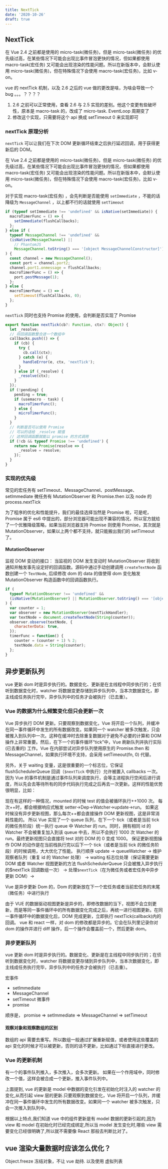 ```yaml
---
title: NextTick
date: '2020-10-26'
draft: true
---
```


## NextTick

在 Vue 2.4 之前都是使用的 micro-task(微任务)，但是 micro-task(微任务) 的优先级过高，在某些情况下可能会出现比事件冒泡更快的情况，但如果都使用 macro-task(宏任务) 又可能会出现渲染的性能问题。所以在新版本中，会默认使用 micro-task(微任务)，但在特殊情况下会使用 macro-task(宏任务)，比如 v-on。

vue 的 nextTick 机制，以及 2.6 之后的 vue 做的更改是啥，为啥会导致一个 bug 。。。？？？？

1. 2.6 之前可以正常使用，查看 2.6 与 2.5 实现的差别。他这个变更有些破坏性，原本是 macro-task 的，改成了 micro-task. EventLoop 周期变了
2. 修改这个实现，只需要将这个 api 换成 setTimeout 0 来实现即可

### nextTick 原理分析

`nextTick` 可以让我们在下次 DOM 更新循环结束之后执行延迟回调，用于获得更新后的 DOM。

在 Vue 2.4 之前都是使用的 micro-task(微任务)，但是 micro-task(微任务) 的优先级过高，在某些情况下可能会出现比事件冒泡更快的情况，但如果都使用 macro-task(宏任务) 又可能会出现渲染的性能问题。所以在新版本中，会默认使用 micro-task(微任务)，但在特殊情况下会使用 macro-task(宏任务)，比如 v-on。

对于实现 macro-task(宏任务) ，会先判断是否能使用 `setImmediate` ，不能的话降级为 `MessageChannel` ，以上都不行的话就使用 `setTimeout`

```js
if (typeof setImmediate !== 'undefined' && isNative(setImmediate)) {
  macroTimerFunc = () => {
    setImmediate(flushCallbacks);
  };
} else if (
  typeof MessageChannel !== 'undefined' &&
  (isNative(MessageChannel) ||
    // PhantomJS
    MessageChannel.toString() === '[object MessageChannelConstructor]')
) {
  const channel = new MessageChannel();
  const port = channel.port2;
  channel.port1.onmessage = flushCallbacks;
  macroTimerFunc = () => {
    port.postMessage(1);
  };
} else {
  macroTimerFunc = () => {
    setTimeout(flushCallbacks, 0);
  };
}
```

`nextTick` 同时也支持 Promise 的使用，会判断是否实现了 Promise

```js
export function nextTick(cb?: Function, ctx?: Object) {
  let _resolve;
  // 将回调函数整合进一个数组中
  callbacks.push(() => {
    if (cb) {
      try {
        cb.call(ctx);
      } catch (e) {
        handleError(e, ctx, 'nextTick');
      }
    } else if (_resolve) {
      _resolve(ctx);
    }
  });
  if (!pending) {
    pending = true;
    if (usemacro - task) {
      macroTimerFunc();
    } else {
      microTimerFunc();
    }
  }
  // 判断是否可以使用 Promise
  // 可以的话给 _resolve 赋值
  // 这样回调函数就能以 promise 的方式调用
  if (!cb && typeof Promise !== 'undefined') {
    return new Promise(resolve => {
      _resolve = resolve;
    });
  }
}
```

### 实现的优先级

常见的宏任务有 setTimeout、MessageChannel、postMessage、setImmediate
微任务有 MutationObserver 和 Promise.then 以及 node 的 process.nextTick

为了程序的优化和性能提升，我们的最佳选择当然是 Promise 啦，可是呢，Promise 属于 es6 中提出的，部分浏览器可能出现不兼容的情况，所以官方就给了一个优雅降级策略，如果当前浏览器支持 Promise 则使用 Promise，其次就是 MutationObserver，如果以上两个都不支持，就只能搬出我们的 setTimeout 了。

#### MutationObserver

监视 DOM 变动的接口： 当监视的 DOM 发生变动时 MutationObserver 将收到通知并触发事先设定好的回调函数。源码中通过手动创建调用 `createTextNode` 函数创建一个 `TextNode`, 后续修改 dom 的 data 的值使得 dom 变化触发 MutationObserver 构造函数中的回调函数执行。

```js
if (
  typeof MutationObserver !== 'undefined' &&
  (isNative(MutationObserver) || MutationObserver.toString() === '[object MutationObserverConstructor]')
) {
  var counter = 1;
  var observer = new MutationObserver(nextTickHandler);
  var textNode = document.createTextNode(String(counter));
  observer.observe(textNode, {
    characterData: true,
  });
  timerFunc = function() {
    counter = (counter + 1) % 2;
    textNode.data = String(counter);
  };
}
```

## 异步更新队列

vue 更新 dom 时是异步执行的。数据变化、更新是在主线程中同步执行的；在侦听到数据变化时，watcher 将数据变更存储到异步队列中，当本次数据变化，即主线成任务执行完毕，异步队列中的任务才会被执行（已去重）。

### Vue 的数据为什么频繁变化但只会更新一次

Vue 异步执行 DOM 更新。只要观察到数据变化，Vue 将开启一个队列，并缓冲在同一事件循环中发生的所有数据改变。如果同一个 watcher 被多次触发，只会被推入到队列中一次。这种在缓冲时去除重复数据对于避免不必要的计算和 DOM 操作上非常重要。然后，在下一个的事件循环“tick”中，Vue 刷新队列并执行实际 (已去重的) 工作。Vue 在内部尝试对异步队列使用原生的 Promise.then 和 MessageChannel，如果执行环境不支持，会采用 setTimeout(fn, 0) 代替。

另外，关于 waiting 变量，这是很重要的一个标志位，它保证 flushSchedulerQueue 回调（`$nextTick` 中执行）允许被置入 callbacks 一次。
因为 Vue 的事件机制是通过事件队列来调度执行，会等主进程执行空闲后进行调度，所以先会去等待所有的同步代码执行完成之后再去一次更新。这样的性能优势很明显，比如：

现在有这样的一种情况，mounted 的时候 test 的值会被循环执行++1000 次。 每次++时，都会根据响应式触发 setter->Dep->Watcher->update->run。 如果这时候没有异步更新视图，那么每次++都会直接操作 DOM 更新视图，这是非常消耗性能的。 所以 Vue 实现了一个 queue 队列，在下一个 tick（或者是当前 tick 的微任务阶段）统一执行 queue 中 Watcher 的 run。同时，拥有相同 id 的 Watcher 不会被重复加入到该 queue 中去，所以不会执行 1000 次 Watcher 的 run。最终更新视图只会直接将 test 对的 DOM 的 0 变成 1000。 保证更新视图操作 DOM 的动作是在当前栈执行完以后下一个 tick（或者是当前 tick 的微任务阶段）的时候调用，大大优化了性能。
执行顺序 update -> queueWatcher -> 维护观察者队列（重复 id 的 Watcher 处理） -> waiting 标志位处理（保证需要更新 DOM 或者 Watcher 视图更新的方法 flushSchedulerQueue 只会被推入异步执行的\$nextTick 回调数组一次） -> 处理`$nextTick`（在为微任务或者宏任务中异步更新 DOM）->

Vue 是异步更新 Dom 的，Dom 的更新放在下一个宏任务或者当前宏任务的末尾（微任务）中进行执行

由于 VUE 的数据驱动视图更新是异步的，即修改数据的当下，视图不会立刻更新，而是等同一事件循环中的所有数据变化完成之后，再统一进行视图更新。在同一事件循环中的数据变化后，DOM 完成更新，立即执行 nextTick(callback)内的回调。
vue 和 react 一样，对 dom 的修改都是异步的。它会在队列里记录你对 dom 的操作并进行 diff 操作，后一个操作会覆盖前一个，然后更新 dom。

### 异步更新队列

vue 更新 dom 时是异步执行的。数据变化、更新是在主线程中同步执行的；在侦听到数据变化时，watcher 将数据变更存储到异步队列中，当本次数据变化，即主线成任务执行完毕，异步队列中的任务才会被执行（已去重）。

宏事件

- setImmediate
- MessageChannel
- setTimeout
  微事件
- promise

顺序是， promise => setImmediate => MessageChannel => setTimeout

#### 观察对象和观察数组的区别

数组的 api 需要去重写。所以数组一般通过扩展重新赋值，或者使用这些覆盖的 api 变化的时候才可以被更新，否则的话不更新，比如通过下标直接进行更改。

### Vue 的更新机制

有一个的事件队列推入，多次推入，会多次更新。 如果在一个作用域中，同时修改一个值，这样会被合成一个更新，推入事件队列中。

上面提到, vue 的更新是 model 中数据的变化引发在初始化时注入的 watcher 的变化,从而引起 view 层的更新.只要观察到数据变化，Vue 将开启一个队列，并缓冲在同一事件循环中发生的所有数据改变。如果同一个 watcher 被多次触发，只会一次推入到队列中。

根据以上特点,我们知道 vue 中的组件更新是有 model 数据的更新引起的,因为 view 和 model 在初始化时已经完成绑定,所以当 model 发生变化时,哪些 view 需要变化已经很明确了,所以就不需要像 React 那般去判断比对了。

## vue 渲染大量数据时应该怎么优化？

Object.freeze 冻结对象，不让 vue 劫持. 以及使用 虚拟列表
